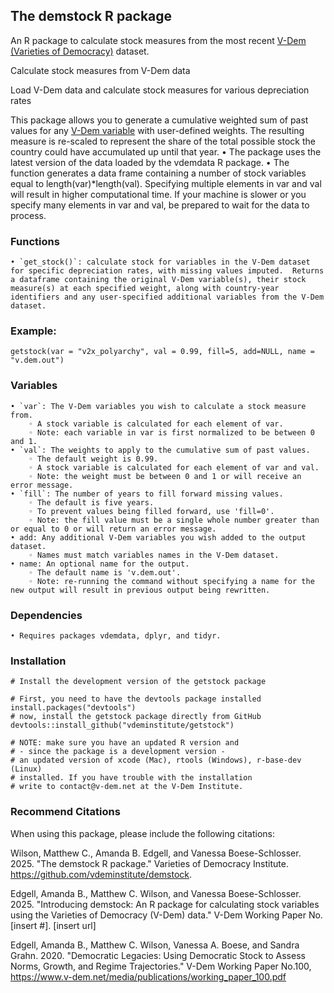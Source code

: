 ## The demstock R package ##

An R package to calculate stock measures from the most recent [V-Dem (Varieties of Democracy)](https://www.v-dem.net/vdemds.html) dataset. 

Calculate stock measures from V-Dem data

Load V-Dem data and calculate stock measures for various depreciation rates

This package allows you to generate a cumulative weighted sum of past values for any [V-Dem variable](https://v-dem.net/documents/55/codebook.pdf) with user-defined weights. The resulting measure is re-scaled to represent the share of the total possible stock the country could have accumulated up until that year. 
    • The package uses the latest version of the data loaded by the vdemdata R package.
    • The function generates a data frame containing a number of stock variables equal to length(var)*length(val). Specifying multiple elements in var and val will result in higher computational time. If your machine is slower or you specify many elements in var and val, be prepared to wait for the data to process.

### Functions ###
    • `get_stock()`: calculate stock for variables in the V-Dem dataset for specific depreciation rates, with missing values imputed.  Returns a dataframe containing the original V-Dem variable(s), their stock measure(s) at each specified weight, along with country-year identifiers and any user-specified additional variables from the V-Dem dataset.

### Example: ###
``` 
getstock(var = "v2x_polyarchy", val = 0.99, fill=5, add=NULL, name = "v.dem.out") 
```

### Variables ###
    • `var`: The V-Dem variables you wish to calculate a stock measure from. 
        ◦ A stock variable is calculated for each element of var.
        ◦ Note: each variable in var is first normalized to be between 0 and 1.
    • `val`: The weights to apply to the cumulative sum of past values. 
        ◦ The default weight is 0.99. 
        ◦ A stock variable is calculated for each element of var and val.
        ◦ Note: the weight must be between 0 and 1 or will receive an error message.
    • `fill`: The number of years to fill forward missing values. 
        ◦ The default is five years.
        ◦ To prevent values being filled forward, use 'fill=0'.
        ◦ Note: the fill value must be a single whole number greater than or equal to 0 or will return an error message.
    • add: Any additional V-Dem variables you wish added to the output dataset. 
        ◦ Names must match variables names in the V-Dem dataset.
    • name: An optional name for the output. 
        ◦ The default name is 'v.dem.out'.
        ◦ Note: re-running the command without specifying a name for the new output will result in previous output being rewritten. 

### Dependencies ###
    • Requires packages vdemdata, dplyr, and tidyr. 

### Installation ###
```
# Install the development version of the getstock package 

# First, you need to have the devtools package installed
install.packages("devtools")
# now, install the getstock package directly from GitHub
devtools::install_github("vdeminstitute/getstock")

# NOTE: make sure you have an updated R version and
# - since the package is a development version - 
# an updated version of xcode (Mac), rtools (Windows), r-base-dev (Linux)
# installed. If you have trouble with the installation 
# write to contact@v-dem.net at the V-Dem Institute.
```

### Recommend Citations ###

When using this package, please include the following citations: 

Wilson, Matthew C., Amanda B. Edgell, and Vanessa Boese-Schlosser. 2025. "The demstock R package." Varieties of Democracy Institute. https://github.com/vdeminstitute/demstock. 

Edgell, Amanda B., Matthew C. Wilson, and Vanessa Boese-Schlosser. 2025. "Introducing demstock: An R package for calculating stock variables using the Varieties of Democracy (V-Dem) data." V-Dem Working Paper No. [insert #]. [insert url]

Edgell, Amanda B., Matthew C. Wilson, Vanessa A. Boese, and Sandra Grahn. 2020. "Democratic Legacies: Using Democratic Stock to Assess Norms, Growth, and Regime Trajectories." V-Dem Working Paper No.100, https://www.v-dem.net/media/publications/working_paper_100.pdf
